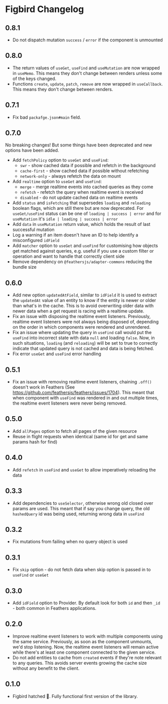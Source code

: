 # Figbird Changelog

## 0.8.1

- Do not dispatch mutation `success` / `error` if the component is unmounted

## 0.8.0

- The return values of `useGet`, `useFind` and `useMutation` are now wrapped in `useMemo`. This means they don't change between renders unless some of the keys changed.
- Functions `create`, `update`, `patch`, `remove` are now wrapped in `useCallback`. This means they don't change between renders.

## 0.7.1

- Fix bad `packafge.json#main` field.

## 0.7.0

No breaking changes! But some things have been deprecated and new options have been added.

- Add `fetchPolicy` option to `useGet` and `useFind`:
  - `swr` - show cached data if possible and refetch in the background
  - `cache-first` - show cached data if possible without refetching
  - `network-only` - always refetch the data on mount
- Add `realtime` option to `useGet` and `useFind`:
  - `merge` - merge realtime events into cached queries as they come
  - `refetch` - refetch the query when realtime event is received
  - `disabled` - do not update cached data on realtime events
- Add `status` and `isFetching` that supersedes `loading` and `reloading` boolean flags, which are still there but are now deprecated. For `useGet/useFind` status can be one of `loading | success | error` and for `useMutation` it's `idle | loading | success | error`
- Add `data` in `useMutation` return value, which holds the result of last successful mutation
- Log a warning if an item doesn't have an ID to help identify a misconfigured `idField`
- Add `matcher` option to `useGet` and `useFind` for customising how objects get matched against queries, e.g. useful if you use a custom filter or operation and want to handle that correctly client side
- Remove dependency on `@feathersjs/adapter-commons` reducing the bundle size

## 0.6.0

- Add new option `updatedAtField`, similar to `idField` it is used to extract the `updatedAt` value of an entity to know if the entity is newer or older than what's in the cache. This is to avoid overwriting older data with newer data when a get request is racing with a realtime update.
- Fix an issue with disposing the realtime event listeners. Previously, realtime event listeners were not always being disposed of, depending on the order in which components were rendered and unrendered.
- Fix an issue where updating the query in `useFind` call would put the `useFind` into incorrect state with data `null` and loading `false`. Now, in such situations, `loading` (and `reloading`) will be set to true to correctly indicate that updated query is not cached and data is being fetched.
- Fix error `useGet` and `useFind` error handling

## 0.5.1

- Fix an issue with removing realtime event listeners, chaining `.off()` doesn't work in Feathers (See https://github.com/feathersjs/feathers/issues/1704). This meant that when component with `useFind` was rendered in and out multiple times, the realtime event listeners were never being removed.

## 0.5.0

- Add `allPages` option to fetch all pages of the given resource
- Reuse in flight requests when identical (same id for get and same params hash for find)

## 0.4.0

- Add `refetch` in `useFind` and `useGet` to allow imperatively reloading the data

## 0.3.3

- Add dependencies to `useSelector`, otherwise wrong old closed over params are used. This meant that if say you change query, the old `hashedQuery` id was being used, returning wrong data in `useFind`

## 0.3.2

- Fix mutations from failing when no query object is used

## 0.3.1

- Fix `skip` option - do not fetch data when skip option is passed in to `useFind` or `useGet`

## 0.3.0

- Add `idField` option to Provider. By default look for both `id` and then `_id` - both common in Feathers applications.

## 0.2.0

- Improve realtime event listeners to work with multiple components using the same service. Previously, as soon as the component unmounts, we'd stop listening. Now, the realtime event listeners will remain active while there's at least one component connected to the given service.
- Do not add entities to cache from `created` events if they're note relevant to any queries. This avoids server events growing the cache size without any benefit to the client.

## 0.1.0

- Figbird hatched 🐣. Fully functional first version of the library.
